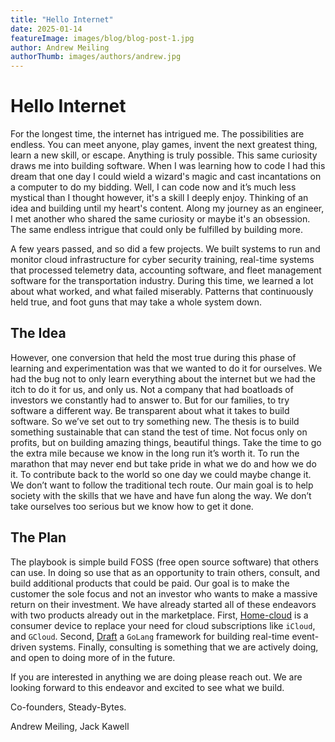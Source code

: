 ```yaml
---
title: "Hello Internet"
date: 2025-01-14
featureImage: images/blog/blog-post-1.jpg
author: Andrew Meiling
authorThumb: images/authors/andrew.jpg
---
```


# Hello Internet

For the longest time, the internet has intrigued me. The possibilities are endless. You can meet anyone, play games, invent the next greatest thing, learn a new skill, or escape. Anything is truly possible. This same curiosity draws me into building software. When I was learning how to code I had this dream that one day I could wield a wizard's magic and cast incantations on a computer to do my bidding. Well, I can code now and it’s much less mystical than I thought however, it's a skill I deeply enjoy. Thinking of an idea and building until my heart's content. Along my journey as an engineer, I met another who shared the same curiosity or maybe it's an obsession. The same endless intrigue that could only be fulfilled by building more.

A few years passed, and so did a few projects. We built systems to run and monitor cloud infrastructure for cyber security training, real-time systems that processed telemetry data, accounting software, and fleet management software for the transportation industry. During this time, we learned a lot about what worked, and what failed miserably. Patterns that continuously held true, and foot guns that may take a whole system down.

## The Idea

However, one conversion that held the most true during this phase of learning and experimentation was that we wanted to do it for ourselves. We had the bug not to only learn everything about the internet but we had the itch to do it for us, and only us. Not a company that had boatloads of investors we constantly had to answer to. But for our families, to try software a different way. Be transparent about what it takes to build software. So we’ve set out to try something new.
The thesis is to build something sustainable that can stand the test of time. Not focus only on profits, but on building amazing things, beautiful things. Take the time to go the extra mile because we know in the long run it’s worth it. To run the marathon that may never end but take pride in what we do and how we do it. To contribute back to the world so one day we could maybe change it. We don’t want to follow the traditional tech route. Our main goal is to help society with the skills that we have and have fun along the way. We don’t take ourselves too serious but we know how to get it done.

## The Plan

The playbook is simple build FOSS (free open source software) that others can use. In doing so use that as an opportunity to train others, consult, and build additional products that could be paid. Our goal is to make the customer the sole focus and not an investor who wants to make a massive return on their investment. We have already started all of these endeavors with two products already out in the marketplace. First, [Home-cloud](https://home-cloud.io/) is a consumer device to replace your need for cloud subscriptions like `iCloud`, and `GCloud`. Second, [Draft](https://github.com/steady-bytes/draft) a `GoLang` framework for building real-time event-driven systems. Finally, consulting is something that we are actively doing, and open to doing more of in the future.

If you are interested in anything we are doing please reach out. We are looking forward to this endeavor and excited to see what we build.

Co-founders, Steady-Bytes.

Andrew Meiling, Jack Kawell